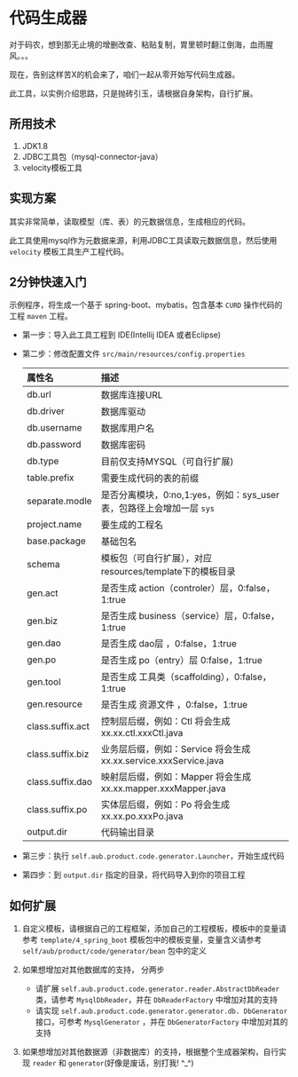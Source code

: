 # 代码生成器
对于码农，想到那无止境的增删改查、粘贴复制，胃里顿时翻江倒海，血雨腥风。。。

现在，告别这样苦X的机会来了，咱们一起从零开始写代码生成器。

此工具，以实例介绍思路，只是抛砖引玉，请根据自身架构，自行扩展。

## 所用技术
1. JDK1.8
2. JDBC工具包（mysql-connector-java）
3. velocity模板工具

## 实现方案
其实非常简单，读取模型（库、表）的元数据信息，生成相应的代码。

此工具使用mysql作为元数据来源，利用JDBC工具读取元数据信息，然后使用 `velocity` 模板工具生产工程代码。

## 2分钟快速入门
示例程序，将生成一个基于 spring-boot、mybatis，包含基本 `CURD` 操作代码的工程 `maven` 工程。

* 第一步：导入此工具工程到 IDE(Intellij IDEA 或者Eclipse)
* 第二步：修改配置文件 `src/main/resources/config.properties`

	| 属性名           | 描述  | 
	|:--------------- |:----------------- | 
	| db.url          | 数据库连接URL       |
	| db.driver       | 数据库驱动          |
	| db.username     | 数据库用户名        |
	| db.password     | 数据库密码          |
	| db.type         | 目前仅支持MYSQL（可自行扩展)  |
	| table.prefix    | 需要生成代码的表的前缀  |
	| separate.modle  | 是否分离模块，0:no,1:yes，例如：sys_user 表，包路径上会增加一层 `sys` |
	| project.name    | 要生成的工程名       |
	| base.package    | 基础包名            |
	| schema          | 模板包（可自行扩展），对应 resources/template下的模板目录  |
	| gen.act         | 是否生成 action（controler）层，0:false，1:true |
	| gen.biz         | 是否生成 business（service）层，0:false，1:true |
	| gen.dao         | 是否生成 dao层 ，0:false，1:true |
	| gen.po          | 是否生成 po（entry）层  0:false，1:true |
	| gen.tool        | 是否生成 工具类（scaffolding），0:false，1:true |
	| gen.resource    | 是否生成 资源文件 ，0:false，1:true |
	| class.suffix.act| 控制层后缀，例如：Ctl 将会生成 xx.xx.ctl.xxxCtl.java|
	| class.suffix.biz| 业务层后缀，例如：Service 将会生成 xx.xx.service.xxxService.java |
	| class.suffix.dao| 映射层后缀，例如：Mapper 将会生成 xx.xx.mapper.xxxMapper.java |
	| class.suffix.po | 实体层后缀，例如：Po 将会生成 xx.xx.po.xxxPo.java |
	| output.dir      | 代码输出目录 |


* 第三步：执行 `self.aub.product.code.generator.Launcher`，开始生成代码
* 第四步：到 `output.dir` 指定的目录，将代码导入到你的项目工程

## 如何扩展
1. 自定义模板，请根据自己的工程框架，添加自己的工程模板，模板中的变量请参考 `template/4_spring_boot` 模板包中的模板变量，变量含义请参考 `self/aub/product/code/generator/bean` 包中的定义

2. 如果想增加对其他数据库的支持， 分两步
	- 请扩展 `self.aub.product.code.generator.reader.AbstractDbReader` 类，请参考 `MysqlDbReader`，并在 `DbReaderFactory` 中增加对其的支持
	- 请实现 `self.aub.product.code.generator.generator.db. DbGenerator` 接口，可参考 `MysqlGenerator` ，并在 `DbGeneratorFactory` 中增加对其的支持

3. 如果想增加对其他数据源（非数据库）的支持，根据整个生成器架构，自行实现 `reader` 和 `generator`(好像是废话，别打我! ^_^) 